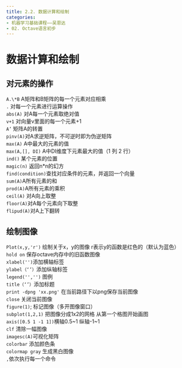 ```yaml
---
title: 2.2. 数据计算和绘制
categories: 
- 机器学习基础课程——吴恩达
- 02. Octave语言初步
---
```

# 数据计算和绘制
## 对元素的操作
`A.\*B` A矩阵和B矩阵的每一个元素对应相乘  
`.` 对每一个元素进行运算操作  
`abs(A)` 对A每一个元素取绝对值  
`v+1` 对向量v里面的每一个元素+1  
`A’` 矩阵A的转置  
`pinv(A)`对A求逆矩阵，不可逆时即为伪逆矩阵  
`max(A)` A中最大的元素的值  
`max(A,[], DI)` A中DI维度下元素最大的值（1 列 2 行）  
`ind()` 某个元素的位置  
`magic(n)` 返回n*n的幻方  
`find(condition)`查找对应条件的元素，并返回一个向量  
`sum(A)`A所有元素的和  
`prod(A)`A所有元素的乘积  
`ceil(A)` 对A向上取整  
`floor(A)`对A每个元素向下取整  
`flipud(A)`对A上下翻转  

## 绘制图像
`Plot(x,y,'r')` 绘制关于x，y的图像 r表示y的函数是红色的（默认为蓝色）  
`hold on` 保存octave内存中的旧函数图像  
`xlabel('')`添加横轴标签  
`ylabel（‘’）`添加纵轴标签  
`legend('','')` 图例  
`title（‘’）`添加标题  
`print -dpng 'xx.png'` 在当前路径下以png保存当前图像  
`close` 关闭当前图像  
`figure(1)`; 标记图像（多开图像窗口）  
`subplot(1,2,1)` 把图像分成1x2的网格 从第一个格图开始画图  
`axis([0.5 1 -1 1])`横轴0.5~1 纵轴-1~1  
`clf` 清除一幅图像  
`imagesc(A)`可视化矩阵  
`colorbar` 添加颜色条  
`colormap gray`  生成黑白图像  
`,`依次执行每一个命令  